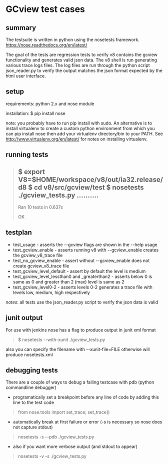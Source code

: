GCview test cases
===================

summary
-------

The testsuite is written in python using the nosetests framework.
https://nose.readthedocs.org/en/latest/

The goal of the tests are regression tests to verify v8 contains the gcview functionality and generates valid json data.   The v8 shell is run generating various trace logs files.  The log files are run through the python script json_reader.py to verify the output matches the json format expected by the html user interface.

setup
-----

requirements: python 2.x and nose module

installation:
$ pip install nose

note: you probably have to run pip install with sudo.  An alternative is to install virtualenv to create a custom python environment from which
you can pip install nose then add your virtualenv directory/bin to your PATH.   See http://www.virtualenv.org/en/latest/ for notes on installing
virtualenv.

running tests
-------------

> $ export V8=$HOME/workspace/v8/out/ia32.release/d8
> $ cd v8/src/gcview/test
> $ nosetests ./gcview_tests.py
> ..........
> ----------------------------------------------------------------------
> Ran 10 tests in 0.637s
>
> OK

testplan
--------

* test_usage - asserts the --gcview flags are shown in the --help usage
* test_gcview_enable - asserts running v8 with --gcview_enable creates the gcview_v8_trace file
* test_no_gcview_enable - assert without --gcview_enable does not create gcview_v8_trace file
* test_gcview_level_default - assert by default the level is medium
* test_gcview_level_lessthan0 and _greaterthan2 - asserts below 0 is same as 0 and greater than 2 (max) level is same as 2
* test_gcview_level0-2 - asserts levels 0-2 generates a trace file with levels low, medium, high respectively

*notes*:
all tests use the json_reader.py script to verify the json data is valid

junit output
------------
For use with jenkins nose has a flag to produce output in junit xml format
> $ nosetests --with-xunit ./gcview_tests.py

also you can specify the filename with --xunit-file=FILE otherwise will produce nosetests.xml


debugging tests
---------------

There are a couple of ways to debug a failing testcase with pdb (python commandline debugger)

* programatically set a breakpoint before any line of code by adding this line to the test code
> from nose.tools import set_trace; set_trace()

* automatically break at first failure or error (-s is necessary so nose does not capture stdout)
> nosetests -s --pdb ./gcview_tests.py

* also if you want more verbose output (and stdout to appear)
> nosetests -v -s ./gcview_tests.py
